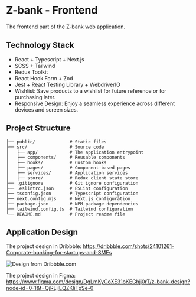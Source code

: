# Z-bank - Frontend

The frontend part of the Z-bank web application.

## Technology Stack

- React + Typescript + Next.js
- SCSS + Tailwind
- Redux Toolkit
- React Hook Form + Zod
- Jest + React Testing Library + WebdriverIO
- Wishlist: Save products to a wishlist for future reference or for purchasing later.
- Responsive Design: Enjoy a seamless experience across different devices and screen sizes.

## Project Structure

```
├── public/             # Static files
├── src/                # Source code
│   ├── app/            # The application entrypoint
│   ├── components/     # Reusable components
│   ├── hooks/          # Custom hooks
│   ├── pages/          # Component-based pages
│   ├── services/       # Application services
│   ├── store/          # Redux client state store
├── .gitignore          # Git ignore configuration
├── .eslintrc.json      # ESLint configuration
├── tsconfig.json       # Typescript configuration
├── next.config.mjs     # Next.js configuration
├── package.json        # NPM package dependencies
├── tailwind.config.ts  # Tailwind configuration
└── README.md           # Project readme file
```

## Application Design


The project design in Dribbble: https://dribbble.com/shots/24101261-Corporate-banking-for-startups-and-SMEs

![Design from Dribbble.com](https://github.com/user-attachments/assets/9bea5f53-93ec-4140-9fd2-4394f0d75f72)

The project design in Figma: https://www.figma.com/design/DgLmKyCoXE31oKEGhjj0rT/z-bank-design?node-id=0-1&t=QjRLjIEQZKliTpSe-0

